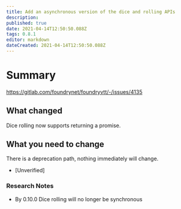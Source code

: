 ```yaml
---
title: Add an asynchronous version of the dice and rolling APIs
description: 
published: true
date: 2021-04-14T12:50:50.088Z
tags: 0.8.1
editor: markdown
dateCreated: 2021-04-14T12:50:50.088Z
---
```


# Summary
https://gitlab.com/foundrynet/foundryvtt/-/issues/4135

## What changed

Dice rolling now supports returning a promise.

## What you need to change

There is a deprecation path, nothing immediately will change.

* [Unverified] 

### Research Notes

* By 0.10.0 Dice rolling will no longer be synchronous
